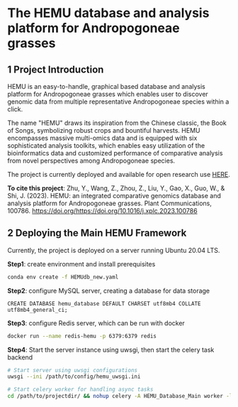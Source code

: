 # The HEMU database and analysis platform for Andropogoneae grasses

## 1 Project Introduction

HEMU is an easy-to-handle, graphical based database and analysis platform for Andropogoneae grasses which enables user to discover genomic data from multiple representative Andropogoneae species within a click.

The name "HEMU" draws its inspiration from the Chinese classic, the Book of Songs, symbolizing robust crops and bountiful harvests. HEMU encompasses massive multi-omics data and is equipped with six sophisticated analysis toolkits, which enables easy utilization of the bioinformatics data and customized performance of comparative analysis from novel perspectives among Andropogoneae species.

The project is currently deployed and available for open research use [HERE](https://shijunpenglab.com/HEMUdb/).  

**To cite this project**:
Zhu, Y., Wang, Z., Zhou, Z., Liu, Y., Gao, X., Guo, W., & Shi, J. (2023). HEMU: an integrated comparative genomics database and analysis platform for Andropogoneae grasses. Plant Communications, 100786. https://doi.org/https://doi.org/10.1016/j.xplc.2023.100786 


## 2 Deploying the Main HEMU Framework

Currently, the project is deployed on a server running Ubuntu 20.04 LTS.

**Step1**: create environment and install prerequisites

```bash
conda env create -f HEMUdb_new.yaml
```

**Step2**: configure MySQL server, creating a database for data storage

```mysql
CREATE DATABASE hemu_database DEFAULT CHARSET utf8mb4 COLLATE utf8mb4_general_ci;
```

**Step3**: configure Redis server, which can be run with docker

```bash
docker run --name redis-hemu -p 6379:6379 redis
```

**Step4**: Start the server instance using uwsgi, then start the celery task backend

```bash
# Start server using uwsgi configurations
uwsgi --ini /path/to/config/hemu_uwsgi.ini

# Start celery worker for handling async tasks
cd /path/to/projectdir/ && nohup celery -A HEMU_Database_Main worker -l info > /path/to/logdir/hemu_celery.log 
```
